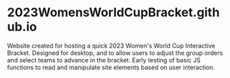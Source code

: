 # 2023WomensWorldCupBracket.github.io
Website created for hosting a quick 2023 Women's World Cup Interactive Bracket. Designed for desktop, and to allow users to adjust the group orders and select teams to advance in the bracket.
Early testing of basic JS functions to read and manipulate site elements based on user interaction.
